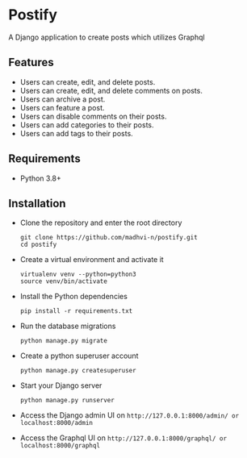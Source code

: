 # Postify

A Django application to create posts which utilizes Graphql


## Features
- Users can create, edit, and delete posts.
- Users can create, edit, and delete comments on posts.
- Users can archive a post.
- Users can feature a post.
- Users can disable comments on their posts.
- Users can add categories to their posts.
- Users can add tags to their posts.

## Requirements
- Python 3.8+


## Installation
- Clone the repository and enter the root directory
  ```
  git clone https://github.com/madhvi-n/postify.git
  cd postify
  ```
- Create a virtual environment and activate it
  ```
  virtualenv venv --python=python3
  source venv/bin/activate
  ```

- Install the Python dependencies
  ```
  pip install -r requirements.txt
  ```

- Run the database migrations
  ```
  python manage.py migrate
  ```

- Create a python superuser account
  ```
  python manage.py createsuperuser
  ```

- Start your Django server
  ```
  python manage.py runserver
  ```

- Access the Django admin UI on `http://127.0.0.1:8000/admin/ or localhost:8000/admin`

- Access the Graphql UI on `http://127.0.0.1:8000/graphql/ or localhost:8000/graphql`
